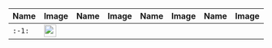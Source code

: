 | Name | Image | Name | Image | Name | Image | Name | Image |
| --- | --- | --- | --- | --- | --- | --- | --- |
| `:-1:` | <img src="https://github.githubassets.com/images/icons/emoji/unicode/1f44e.png?v8" alt="-1" width="24" height="24" /> |  |  |  |  |  |  |
